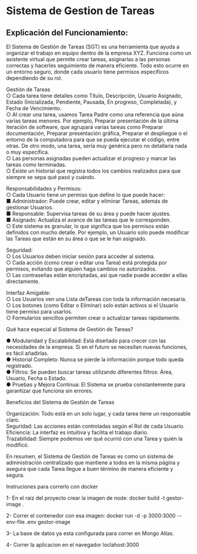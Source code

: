 # Sistema de Gestion de Tareas

## Explicación del Funcionamiento: 

El  Sistema de Gestión de Tareas (SGT) es una herramienta que ayuda a organizar el trabajo en equipo dentro de la empresa XYZ. Funciona como un asistente virtual que permite crear tareas, asignarlas a las personas correctas y hacerles seguimiento de manera eficiente. Todo esto ocurre en un entorno seguro, donde cada usuario tiene permisos específicos dependiendo de su rol.<br>

Gestión de Tareas<br>
○ Cada tarea tiene detalles como Título, Descripción, Usuario Asignado, Estado  (Inicializada, Pendiente, Pausada, En progreso, Completada), y Fecha de Vencimiento.<br>
○ Al crear una tarea, usamos Tarea Padre como una referencia que aúna varias tareas menores. Por ejemplo, Preparar presentación de la última iteración de software, que agrupará varias tareas como Preparar documentación, Preparar presentación gráfica, Preparar el despliegue o el entorno de la computadora para que se pueda ejecutar el código, entre otras. De otro modo, una tarea, sería muy genérica pero no detallaría nada o muy específica.<br>
○ Las personas asignadas pueden actualizar el progreso y marcar las tareas como terminadas.<br>
○ Existe un historial que registra todos los cambios realizados para que siempre se sepa qué pasó y cuándo.<br>

Responsabilidades y Permisos:<br>
○ Cada Usuario tiene un permiso que define lo que puede hacer:<br>
■ Administrador: Puede crear, editar y eliminar Tareas, además de gestionar Usuarios.<br>
■ Responsable: Supervisa tareas de su área y puede hacer ajustes.<br>
■ Asignado: Actualiza el avance de las tareas que le corresponden.<br>
○ Este sistema es granular, lo que significa que los permisos están definidos con mucho detalle. Por ejemplo, un Usuario solo puede modificar las Tareas que están en su área o que se le han asignado.<br>

Seguridad:<br>
○ Los Usuarios deben iniciar sesión para acceder al sistema.<br>
○ Cada acción (como crear o editar una Tarea) está protegida por permisos, evitando que alguien haga cambios no autorizados.<br>
○ Las contraseñas están encriptadas, así que nadie puede acceder a ellas directamente.<br>

Interfaz Amigable:<br>
○ Los Usuarios ven una Lista deTareas con toda la información necesaria.<br>
○ Los botones (como Editar o Eliminar) solo están activos si el Usuario tiene permiso para usarlos.<br>
○ Formularios sencillos permiten crear o actualizar tareas rápidamente.<br>

Qué hace especial al Sistema de Gestión de Tareas?<br>

● Modularidad y Escalabilidad: Está diseñado para crecer con las necesidades de la empresa. Si en el futuro se necesitan nuevas funciones, es fácil añadirlas.<br>
● Historial Completo: Nunca se pierde la información porque todo queda registrado.<br>
● Filtros: Se pueden buscar tareas utilizando diferentes filtros: Área, Usuario, Fecha o Estado.<br>
● Pruebas y Mejora Continua: El Sistema se prueba constantemente para garantizar que funciona sin errores.<br>

Beneficios del Sistema de Gestión de Tareas<br>

Organización: Todo está en un solo lugar, y cada tarea tiene un responsable claro.<br>
Seguridad: Las acciones están controladas según el Rol de cada Usuario.
Eficiencia: La interfaz es intuitiva y facilita el trabajo diario.<br>
Trazabilidad: Siempre podemos ver qué ocurrió con una Tarea y quién la modificó.<br>

En resumen, el Sistema de Gestión de Tareas es como un sistema de administración centralizado que mantiene a todos en la misma página y asegura que cada Tarea llegue a buen término de manera eficiente y segura.<br>

Instruciones para correrlo con docker

1- En el raiz del proyecto crear la imagen de node:
docker build -t gestor-image .

2- Correr el contenedor con esa imagen:
docker run -d -p 3000:3000 --env-file .env gestor-image

3- La base de datos ya esta configurada para correr en Mongo Atlas.

4- Correr la aplicacion en el navegador
loclahost:3000
